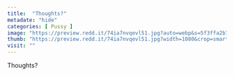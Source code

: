 ```yaml
---
title:  "Thoughts?"
metadate: "hide"
categories: [ Pussy ]
image: "https://preview.redd.it/74ia7nvqevl51.jpg?auto=webp&s=5f3ffa2b798a44996c1e322d03cec602e865401b"
thumb: "https://preview.redd.it/74ia7nvqevl51.jpg?width=1080&crop=smart&auto=webp&s=a27d43342bed5b168b7b6c4252bd9a6812159bdc"
visit: ""
---
```

Thoughts?
